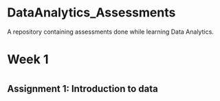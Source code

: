 # DataAnalytics_Assessments
A repository containing assessments done while learning Data Analytics.
<h1>Week 1<h1>
  <body>
    <h2> Assignment 1: Introduction to data<h2/>
  <body/>
